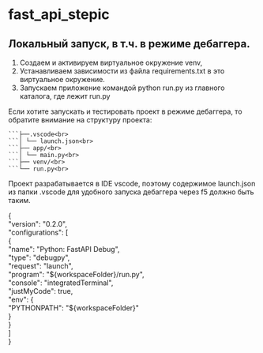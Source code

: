 # fast_api_stepic

## Локальный запуск, в т.ч. в режиме дебаггера.

1. Создаем и активируем виртуальное окружение venv,
2. Устанавливаем зависимости из файла requirements.txt в это виртуальное окружение.
3. Запускаем приложение командой python run.py из главного каталога, где лежит run.py

Если хотите запускать и тестировать проект в режиме дебаггера, то обратите внимание на структуру проекта:

````project_name/<br>
```├──.vscode<br>
```│ └── launch.json<br>
```├── app/<br>
```│ └── main.py<br>
```├── venv/<br>
```└── run.py<br>
````

Проект разрабатывается в IDE vscode, поэтому содержимое launch.json из папки .vscode для удобного запуска дебаггера через f5 должно быть таким.

{<br>
"version": "0.2.0",<br>
"configurations": [<br>
{<br>
"name": "Python: FastAPI Debug",<br>
"type": "debugpy",<br>
"request": "launch",<br>
"program": "${workspaceFolder}/run.py",<br>
"console": "integratedTerminal",<br>
"justMyCode": true,<br>
"env": {<br>
"PYTHONPATH": "${workspaceFolder}"<br>
}<br>
}<br>
]<br>
}<br>
